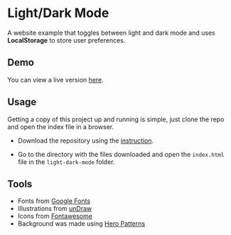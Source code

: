 # Light/Dark Mode
A website example that toggles between light and dark mode and uses **LocalStorage** to store user preferences.

## Demo

You can view a live version [here](https://tinawebdev.github.io/javascript-projects/light-dark-mode/).

## Usage

Getting a copy of this project up and running is simple, just clone the repo and open the index file in a browser.

* Download the repository using the [instruction](https://help.github.com/en/github/creating-cloning-and-archiving-repositories/cloning-a-repository).

* Go to the directory with the files downloaded and open the `index.html` file in the `light-dark-mode` folder.

## Tools

- Fonts from [Google Fonts](https://fonts.google.com/)
- Illustrations from [unDraw](https://undraw.co/illustrations)
- Icons from [Fontawesome](https://fontawesome.com/)
- Background was made using [Hero Patterns](https://www.heropatterns.com/)
